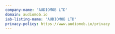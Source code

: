 ```yaml
---
company-name: "AUDIOMOB LTD"
domain: audiomob.io
iab-listing-name: "AUDIOMOB LTD"
privacy-policy: https://www.audiomob.io/privacy
---
```

